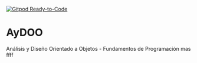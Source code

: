 [![Gitpod Ready-to-Code](https://img.shields.io/badge/Gitpod-Ready--to--Code-blue?logo=gitpod)](https://gitpod.io/#https://github.com/gerardobeltranmx/AyDOO) 

# AyDOO
Análisis y Diseño Orientado a Objetos - Fundamentos de Programación
mas
ffff